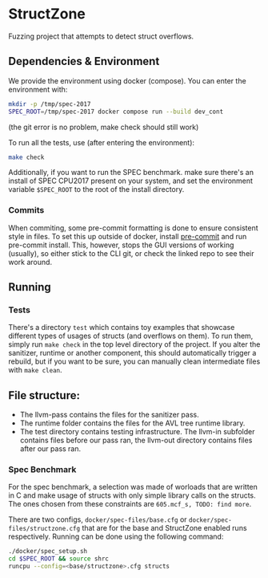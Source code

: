 # StructZone

Fuzzing project that attempts to detect struct overflows.

## Dependencies & Environment

We provide the environment using docker (compose). You can enter the environment with:
```bash
mkdir -p /tmp/spec-2017
SPEC_ROOT=/tmp/spec-2017 docker compose run --build dev_cont
``` 
(the git error is no problem, make check should still work)

To run all the tests, use (after entering the environment):
```bash
make check
```

Additionally, if you want to run the SPEC benchmark. make sure there's an install 
of SPEC CPU2017 present on your system, and set the environment variable 
`$SPEC_ROOT` to the root of the install directory.

### Commits

When commiting, some pre-commit formatting is done to ensure consistent style in files. To set this
 up outside of docker, install [pre-commit](https://pre-commit.com/) and run pre-commit install.
 This, however, stops the GUI versions of working (usually), so either stick to the CLI git, or
 check the linked repo to see their work around.

## Running

### Tests

There's a directory `test` which contains toy examples that showcase different types of usages of
 structs (and overflows on them). To run them, simply run `make check` in the top level directory of the project. If you alter the sanitizer, runtime or another component, this should automatically trigger a rebuild, but if you want to be sure, you can manually clean intermediate files with `make clean`.
 
## File structure:
* The llvm-pass contains the files for the sanitizer pass.
* The runtime folder contains the files for the AVL tree runtime library.
* The test directory contains testing infrastructure. The llvm-in subfolder contains files before our pass ran, the llvm-out directory contains files after our pass ran.

### Spec Benchmark

For the spec benchmark, a selection was made of worloads that are written in C and make usage of
 structs with only simple library calls on the structs. The ones chosen from these constraints are
 `605.mcf_s, TODO: find more`.

There are two configs, `docker/spec-files/base.cfg` or `docker/spec-files/structzone.cfg` that are
 for the base and StructZone enabled runs respectively. Running can be done using the following
 command:

```sh
./docker/spec_setup.sh
cd $SPEC_ROOT && source shrc
runcpu --config=<base/structzone>.cfg structs
```

